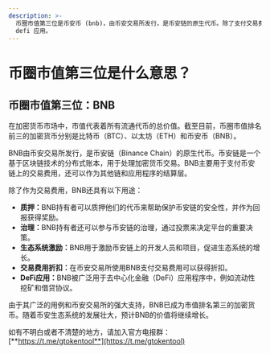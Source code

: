 ```yaml
---
description: >-
  币圈市值第三位是币安币 (bnb)，由币安交易所发行，是币安链的原生代币。除了支付交易费用，bnb 还用于质押、治理、生态系统激励，以及交易费用折扣和
  defi 应用。
---
```


# 币圈市值第三位是什么意思？

## 币圈市值第三位：BNB

在加密货币市场中，市值代表着所有流通代币的总价值。截至目前，币圈市值排名前三的加密货币分别是比特币（BTC）、以太坊（ETH）和币安币（BNB）。

BNB由币安交易所发行，是币安链（Binance Chain）的原生代币。币安链是一个基于区块链技术的分布式账本，用于处理加密货币交易。BNB主要用于支付币安链上的交易费用，还可以作为其他链和应用程序的结算层。

除了作为交易费用，BNB还具有以下用途：

* **质押：**&#x42;NB持有者可以质押他们的代币来帮助保护币安链的安全性，并作为回报获得奖励。
* **治理：**&#x42;NB持有者还可以参与币安链的治理，通过投票来决定平台的重要决策。
* **生态系统激励：**&#x42;NB用于激励币安链上的开发人员和项目，促进生态系统的增长。
* **交易费用折扣：**&#x5728;币安交易所使用BNB支付交易费用可以获得折扣。
* **DeFi应用：**&#x42;NB被广泛用于去中心化金融（DeFi）应用程序中，例如流动性挖矿和借贷协议。

由于其广泛的用例和币安交易所的强大支持，BNB已成为市值排名第三的加密货币。随着币安生态系统的发展壮大，预计BNB的价值将继续增长。

如有不明白或者不清楚的地方，请加入官方电报群：[**https://t.me/gtokentool**](https://t.me/gtokentool)
